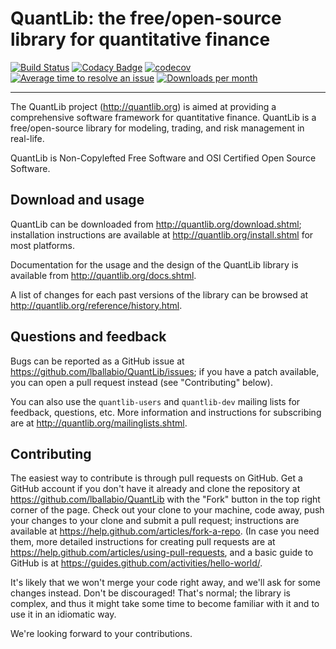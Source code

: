 
QuantLib: the free/open-source library for quantitative finance
===============================================================

[![Build Status](https://travis-ci.org/lballabio/QuantLib.svg?branch=master)](https://travis-ci.org/lballabio/QuantLib)
[![Codacy Badge](https://api.codacy.com/project/badge/Grade/b4bc1058db994f24aa931b119a885eea)](https://www.codacy.com/app/lballabio/QuantLib)
[![codecov](https://codecov.io/gh/lballabio/QuantLib/branch/master/graph/badge.svg)](https://codecov.io/gh/lballabio/QuantLib)
[![Average time to resolve an issue](http://isitmaintained.com/badge/resolution/lballabio/QuantLib.svg)](http://isitmaintained.com/project/lballabio/QuantLib)
[![Downloads per month](https://img.shields.io/sourceforge/dm/quantlib.svg)](https://sourceforge.net/projects/quantlib/files/)

---

The QuantLib project (<http://quantlib.org>) is aimed at providing a
comprehensive software framework for quantitative finance. QuantLib is
a free/open-source library for modeling, trading, and risk management
in real-life.

QuantLib is Non-Copylefted Free Software and OSI Certified Open Source
Software.


Download and usage
------------------

QuantLib can be downloaded from <http://quantlib.org/download.shtml>;
installation instructions are available at
<http://quantlib.org/install.shtml> for most platforms.

Documentation for the usage and the design of the QuantLib library is
available from <http://quantlib.org/docs.shtml>.

A list of changes for each past versions of the library can be
browsed at <http://quantlib.org/reference/history.html>.


Questions and feedback
----------------------

Bugs can be reported as a GitHub issue at
<https://github.com/lballabio/QuantLib/issues>; if you have a patch
available, you can open a pull request instead (see "Contributing"
below).

You can also use the `quantlib-users` and `quantlib-dev` mailing lists
for feedback, questions, etc.  More information and instructions for
subscribing are at <http://quantlib.org/mailinglists.shtml>.


Contributing
------------

The easiest way to contribute is through pull requests on GitHub.  Get
a GitHub account if you don't have it already and clone the repository
at <https://github.com/lballabio/QuantLib> with the "Fork" button in the
top right corner of the page. Check out your clone to your machine,
code away, push your changes to your clone and submit a pull request;
instructions are available at
<https://help.github.com/articles/fork-a-repo>.  (In case you need
them, more detailed instructions for creating pull requests are at
<https://help.github.com/articles/using-pull-requests>, and a basic
guide to GitHub is at
<https://guides.github.com/activities/hello-world/>.

It's likely that we won't merge your code right away, and we'll ask
for some changes instead. Don't be discouraged! That's normal; the
library is complex, and thus it might take some time to become
familiar with it and to use it in an idiomatic way.

We're looking forward to your contributions.

